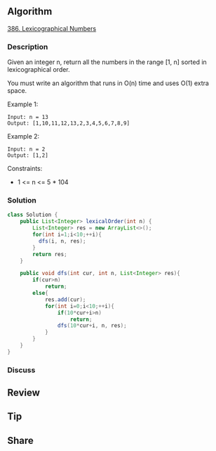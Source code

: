 ## Algorithm

[386. Lexicographical Numbers](https://leetcode.com/problems/lexicographical-numbers/description/)

### Description

Given an integer n, return all the numbers in the range [1, n] sorted in lexicographical order.

You must write an algorithm that runs in O(n) time and uses O(1) extra space.


Example 1:

```
Input: n = 13
Output: [1,10,11,12,13,2,3,4,5,6,7,8,9]
```

Example 2:

```
Input: n = 2
Output: [1,2]
```

Constraints:

- 1 <= n <= 5 * 104

### Solution

```java
class Solution {
    public List<Integer> lexicalOrder(int n) {
        List<Integer> res = new ArrayList<>();
        for(int i=1;i<10;++i){
          dfs(i, n, res);
        }
        return res;
    }

    public void dfs(int cur, int n, List<Integer> res){
        if(cur>n)
            return;
        else{
            res.add(cur);
            for(int i=0;i<10;++i){
                if(10*cur+i>n)
                    return;
                dfs(10*cur+i, n, res);
            }
        }
    }
}
```

### Discuss

## Review


## Tip


## Share
